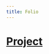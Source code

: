 ```yaml
---
title: Folio
---
```



# [Project](https://github.com/yoonjhan/yoonjhan.github.io/blob/main/_notebooks/nobel_prize/notebook.ipynb)
